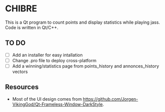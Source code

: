 # CHIBRE
This is a Qt program to count points and display statistics while playing jass. Code is written in Qt/C++.

## TO DO

+ [ ] Add an installer for easy intallation
+ [ ] Change .pro file to deploy cross-platform
+ [ ] Add a winning/statistics page from points_history and annonces_history vectors

## Resources
- Most of the UI design comes from https://github.com/Jorgen-VikingGod/Qt-Frameless-Window-DarkStyle.
